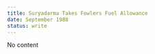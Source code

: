```yaml
---
title: Suryadarma Takes Fowlers Fuel Allowance
date: September 1988 
status: write
---
```

No content